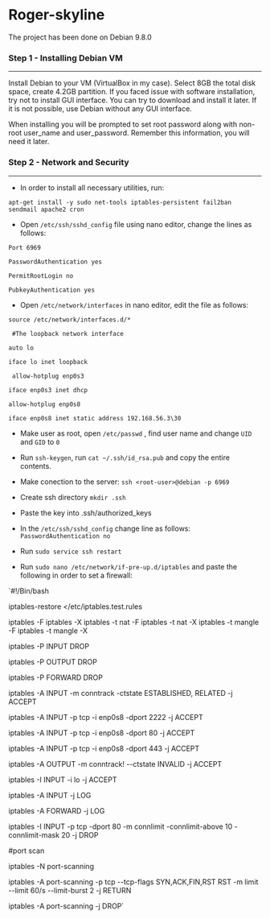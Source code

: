 # Roger-skyline

The project has been done on Debian 9.8.0

### Step 1 - Installing Debian VM
----------------------------------------
Install Debian to your VM (VirtualBox in my case). Select 8GB the total disk space, create 4.2GB partition.
If you faced issue with software installation, try not to install GUI interface. You can try to download and install it later. If it is not possible, use Debian without any GUI interface.

When installing you will be prompted to set root password along with non-root user_name and user_password. Remember this information, you will need it later.

### Step 2 - Network and Security
-------------------------------------
* In order to install all necessary utilities, run:

`apt-get install -y sudo net-tools iptables-persistent fail2ban sendmail apache2 cron`

* Open `/etc/ssh/sshd_config` file using nano editor, change the lines as follows:

`Port 6969`

`PasswordAuthentication yes`
 
 `PermitRootLogin no`
 
 `PubkeyAuthentication yes`
 
 * Open `/etc/network/interfaces` in nano editor, edit the file as follows:
 
 `source /etc/network/interfaces.d/*`
  
 ` #The loopback network interface`
  
  `auto lo`
  
  `iface lo inet loopback`
  
 ` allow-hotplug enp0s3`
  
  `iface enp0s3 inet dhcp`
  
  `allow-hotplug enp0s8`
  
  `iface enp0s8 inet static address 192.168.56.3\30`
  
  * Make user as root, open `/etc/passwd` , find user name and change `UID` and `GID` to `0`
  
  * Run `ssh-keygen`, run `cat ~/.ssh/id_rsa.pub` and copy the entire contents.
  
  * Make conection to the server: `ssh <root-user>@debian -p 6969`
  
  * Create ssh directory `mkdir .ssh`
  
  * Paste the key into .ssh/authorized_keys
  
  * In the `/etc/ssh/sshd_config` change line as follows: `PasswordAuthentication no`
  
  * Run `sudo service ssh restart`
  
  * Run `sudo nano /etc/network/if-pre-up.d/iptables` and paste the following in order to set a firewall:
  
  `#!/Bin/bash
  
   iptables-restore </etc/iptables.test.rules
    
   iptables -F iptables -X iptables -t nat -F iptables -t nat -X iptables -t mangle -F iptables -t mangle -X
    
   iptables -P INPUT DROP
    
   iptables -P OUTPUT DROP
    
   iptables -P FORWARD DROP
    
   iptables -A INPUT -m conntrack -ctstate ESTABLISHED, RELATED -j ACCEPT
    
   iptables -A INPUT -p tcp -i enp0s8 -dport 2222 -j ACCEPT
    
   iptables -A INPUT -p tcp -i enp0s8 -dport 80 -j ACCEPT
    
   iptables -A INPUT -p tcp -i enp0s8 -dport 443 -j ACCEPT
    
   iptables -A OUTPUT -m conntrack! --ctstate INVALID -j ACCEPT
    
   iptables -I INPUT -i lo -j ACCEPT
    
   iptables -A INPUT -j LOG
    
   iptables -A FORWARD -j LOG
    
   iptables -I INPUT -p tcp -dport 80 -m connlimit -connlimit-above 10 -connlimit-mask 20 -j DROP
    
   #port scan
    
   iptables -N port-scanning
    
   iptables -A port-scanning -p tcp --tcp-flags SYN,ACK,FIN,RST RST -m limit --limit 60/s --limit-burst 2 -j RETURN
    
   iptables -A port-scanning -j DROP`
    
    
   
 
    
    
    
    
    
   


